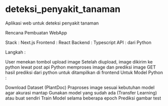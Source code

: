 # deteksi_penyakit_tanaman

Aplikasi web untuk deteksi penyakit tanaman

Rencana Pembuatan WebApp

Stack : Next.js Frontend : React Backend : Typescript API : dari Python

Langkah :

User menekan tombol upload image
Setelah diupload, image dikirim ke python lewat post api
Python memproses image dan prediksi image
GET hasil prediksi dari python untuk ditampilkan di frontend
Untuk Model Python :

Download Dataset (PlantDoc)
Praproses image sesuai kebutuhan model agar akurasi mantap
Gunakan model yang sudah ada (Transfer Learning) atau buat sendiri
Train Model selama beberapa epoch
Prediksi gambar test
